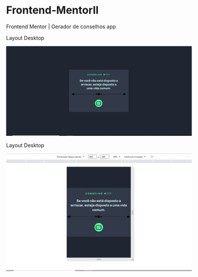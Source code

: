 # Frontend-MentorII
Frontend Mentor | Gerador de conselhos app


  Layout Desktop

<img src =https://github.com/AdrielLuniere/Frontend-MentorII/blob/main/Exercicio-app-gerador-de-aconselhos/Design/Desktop.jpg/>


  Layout Desktop
  
<img src =https://github.com/AdrielLuniere/Frontend-MentorII/blob/main/Exercicio-app-gerador-de-aconselhos/Design/Desktop-mobile.jpg/>  
